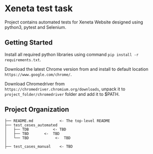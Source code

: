 # Xeneta test task
Project contains automated tests for Xeneta Website designed using python3, pytest and Selenium.

Getting Started
------------
Install all required python libraries using command
`pip install -r requirements.txt`.

Download the latest Chrome version from and install to default location
`https://www.google.com/chrome/`.

Download Chromedriver from `https://chromedriver.chromium.org/downloads`, 
unpack it to `project_folder/chromedriver` folder and add it to $PATH.
 
Project Organization
------------

    ├── README.md            <- The top-level README
    ├── test_ceses_automated
    │   ├── TDB           <- TBD
    │   ├── TBD       <-  TBD
    │   └── TBD            <-  TBD
    │
    ├── test_cases_manual    <- TBD